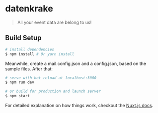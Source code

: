 # datenkrake

> All your event data are belong to us!

## Build Setup

``` bash
# install dependencies
$ npm install # Or yarn install
```
Meanwhile, create a mail.config.json and a config.json, based on the sample files. After that:

```bash
# serve with hot reload at localhost:3000
$ npm run dev

# or build for production and launch server
$ npm start

```

For detailed explanation on how things work, checkout the [Nuxt.js docs](https://github.com/nuxt/nuxt.js).
